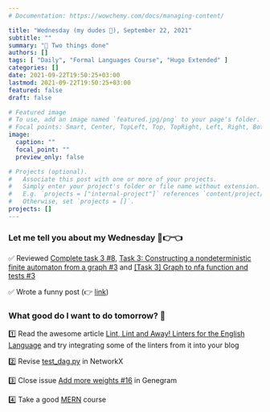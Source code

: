 ```yaml
---
# Documentation: https://wowchemy.com/docs/managing-content/

title: "Wednesday (my dudes 🐸), September 22, 2021"
subtitle: ""
summary: "🚀 Two things done"
authors: []
tags: [ "Daily", "Formal Languages Course", "Hugo Extended" ]
categories: []
date: 2021-09-22T19:50:25+03:00
lastmod: 2021-09-22T19:50:25+03:00
featured: false
draft: false

# Featured image
# To use, add an image named `featured.jpg/png` to your page's folder.
# Focal points: Smart, Center, TopLeft, Top, TopRight, Left, Right, BottomLeft, Bottom, BottomRight.
image:
  caption: ""
  focal_point: ""
  preview_only: false

# Projects (optional).
#   Associate this post with one or more of your projects.
#   Simply enter your project's folder or file name without extension.
#   E.g. `projects = ["internal-project"]` references `content/project/deep-learning/index.md`.
#   Otherwise, set `projects = []`.
projects: []
---
```


### Let me tell you about my Wednesday 🥺👉👈

✅ Reviewed
[Complete task 3 #8](https://github.com/Krekep/formal-lang-course/pull/8),
[Task 3: Constructing a nondeterministic finite automaton from a graph #3](https://github.com/vladislav-miroshnikov/formal-lang-course/pull/3)
and [[Task 3] Graph to nfa function and tests #3](https://github.com/bozhnyukAlex/formal-lang-course/pull/3)

✅ Wrote a funny post (👉 [link](https://vdshk.me/post/how-to-install-hugo-extended-on-ubuntu-20-04/))

### What good do I want to do tomorrow? 🤔

1️⃣ Read the awesome article
[Lint, Lint and Away! Linters for the English Language](https://hackernoon.com/lint-lint-and-away-linters-for-the-english-language-70f4b22cc73c)
and try integrating some of the linters from it into your blog

2️⃣ Revise
[test_dag.py](https://github.com/networkx/networkx/blob/main/networkx/algorithms/tests/test_dag.py)
in NetworkX

3️⃣ Close issue
[Add more weights #16](https://github.com/JetBrains-Research/Genegram/issues/16)
in Genegram

4️⃣ Take a good
[MERN](https://en.wikipedia.org/wiki/MEAN_(solution_stack)#See_also)
course
